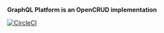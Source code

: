 **GraphQL Platform is an OpenCRUD implementation**

[![CircleCI](https://circleci.com/gh/prismamedia/graphql-platform.svg?style=svg)](https://circleci.com/gh/prismamedia/graphql-platform)
